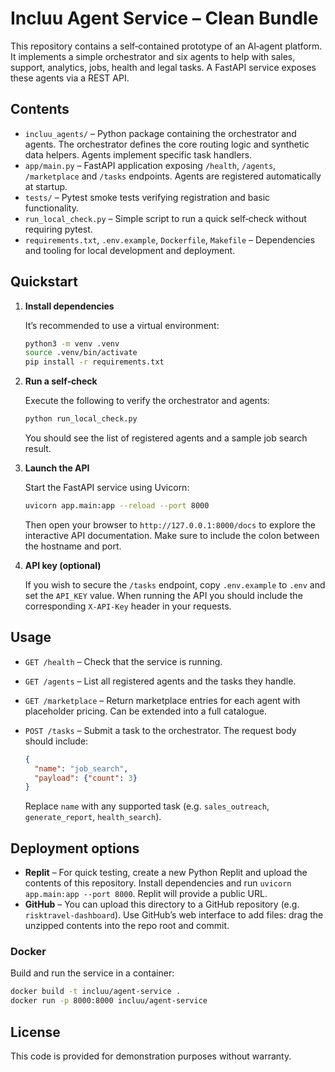 # Incluu Agent Service – Clean Bundle

This repository contains a self‑contained prototype of an AI‑agent
platform. It implements a simple orchestrator and six agents to help
with sales, support, analytics, jobs, health and legal tasks. A
FastAPI service exposes these agents via a REST API.

## Contents

* `incluu_agents/` – Python package containing the orchestrator and
  agents. The orchestrator defines the core routing logic and
  synthetic data helpers. Agents implement specific task handlers.
* `app/main.py` – FastAPI application exposing `/health`, `/agents`,
  `/marketplace` and `/tasks` endpoints. Agents are registered
  automatically at startup.
* `tests/` – Pytest smoke tests verifying registration and basic
  functionality.
* `run_local_check.py` – Simple script to run a quick self‑check
  without requiring pytest.
* `requirements.txt`, `.env.example`, `Dockerfile`, `Makefile` –
  Dependencies and tooling for local development and deployment.

## Quickstart

1. **Install dependencies**

   It’s recommended to use a virtual environment:

   ```bash
   python3 -m venv .venv
   source .venv/bin/activate
   pip install -r requirements.txt
   ```

2. **Run a self‑check**

   Execute the following to verify the orchestrator and agents:

   ```bash
   python run_local_check.py
   ```

   You should see the list of registered agents and a sample job
   search result.

3. **Launch the API**

   Start the FastAPI service using Uvicorn:

   ```bash
   uvicorn app.main:app --reload --port 8000
   ```

   Then open your browser to `http://127.0.0.1:8000/docs` to explore
   the interactive API documentation. Make sure to include the colon
   between the hostname and port.

4. **API key (optional)**

   If you wish to secure the `/tasks` endpoint, copy `.env.example` to
   `.env` and set the `API_KEY` value. When running the API you
   should include the corresponding `X‑API‑Key` header in your
   requests.

## Usage

* `GET /health` – Check that the service is running.
* `GET /agents` – List all registered agents and the tasks they handle.
* `GET /marketplace` – Return marketplace entries for each agent with
  placeholder pricing. Can be extended into a full catalogue.
* `POST /tasks` – Submit a task to the orchestrator. The request
  body should include:

  ```json
  {
    "name": "job_search",
    "payload": {"count": 3}
  }
  ```

  Replace `name` with any supported task (e.g. `sales_outreach`,
  `generate_report`, `health_search`).

## Deployment options

* **Replit** – For quick testing, create a new Python Replit and
  upload the contents of this repository. Install dependencies and
  run `uvicorn app.main:app --port 8000`. Replit will provide a
  public URL.
* **GitHub** – You can upload this directory to a GitHub repository
  (e.g. `risktravel-dashboard`). Use GitHub’s web interface to add
  files: drag the unzipped contents into the repo root and commit.

### Docker

Build and run the service in a container:

```bash
docker build -t incluu/agent-service .
docker run -p 8000:8000 incluu/agent-service
```

## License

This code is provided for demonstration purposes without warranty.